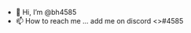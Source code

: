 - 👋 Hi, I’m @bh4585
- 📫 How to reach me ... add me on discord <>#4585

<!---
bh4585/bh4585 is a ✨ special ✨ repository because its `README.md` (this file) appears on your GitHub profile.
You can click the Preview link to take a look at your changes.
--->
